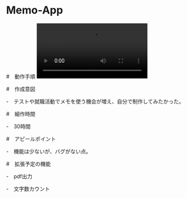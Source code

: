 # Memo-App

#　動作手順
![こちら](https://user-images.githubusercontent.com/70800437/125308057-8e19e680-e36b-11eb-86fa-42139ad09152.mov)

#　作成意図

-　テストや就職活動でメモを使う機会が増え、自分で制作してみたかった。

#　細作時間　

-　30時間

#　アピールポイント

-　機能は少ないが、バグがない点。

#　拡張予定の機能

-　pdf出力

-　文字数カウント
